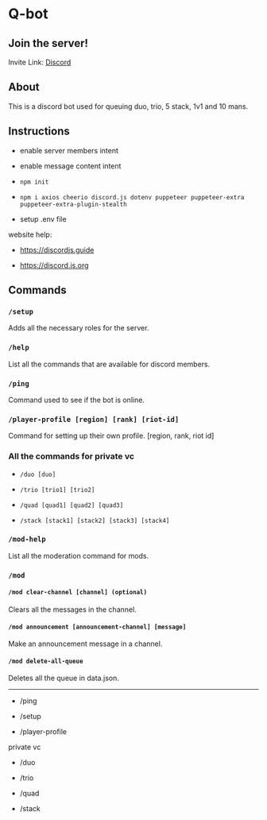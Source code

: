 # Q-bot

## Join the server!

Invite Link: [Discord](https://discord.com/invite/cQBxJNeD3F)

## About

This is a discord bot used for queuing duo, trio, 5 stack, 1v1 and 10 mans.

## Instructions

- enable server members intent

- enable message content intent

- `npm init`

- `npm i axios cheerio discord.js dotenv puppeteer puppeteer-extra puppeteer-extra-plugin-stealth`

- setup .env file

website help:

- https://discordjs.guide

- https://discord.js.org

## Commands

### `/setup`

Adds all the necessary roles for the server.

### `/help`

List all the commands that are available for discord members.

### `/ping`

Command used to see if the bot is online.

### `/player-profile [region] [rank] [riot-id]`

Command for setting up their own profile. [region, rank, riot id]

### All the commands for private vc

- `/duo [duo]`

- `/trio [trio1] [trio2]`

- `/quad [quad1] [quad2] [quad3]`

- `/stack [stack1] [stack2] [stack3] [stack4] `

### `/mod-help`

List all the moderation command for mods.

### `/mod`

#### `/mod clear-channel [channel] (optional)`

Clears all the messages in the channel.

#### `/mod announcement [announcement-channel] [message]`

Make an announcement message in a channel.

#### `/mod delete-all-queue`

Deletes all the queue in data.json.

---

- /ping

- /setup

- /player-profile

private vc

- /duo

- /trio

- /quad

- /stack
